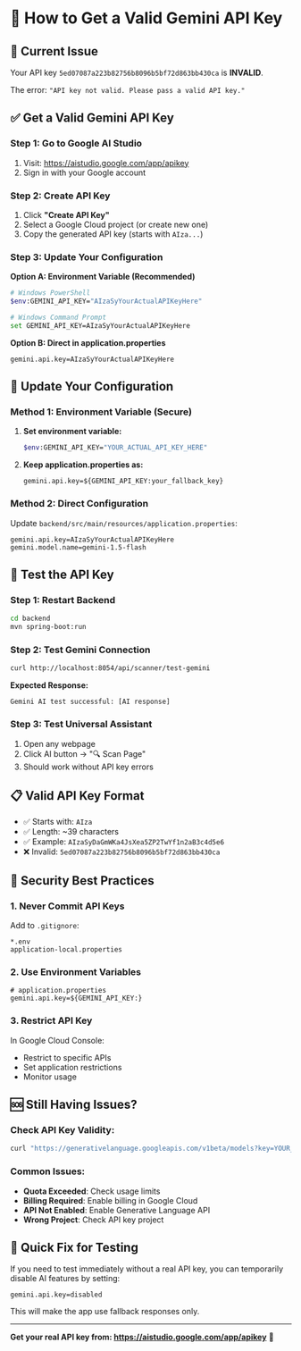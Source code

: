 # 🔑 How to Get a Valid Gemini API Key

## 🚨 **Current Issue**
Your API key `5ed07087a223b82756b8096b5bf72d863bb430ca` is **INVALID**.

The error: `"API key not valid. Please pass a valid API key."`

## ✅ **Get a Valid Gemini API Key**

### **Step 1: Go to Google AI Studio**
1. Visit: https://aistudio.google.com/app/apikey
2. Sign in with your Google account

### **Step 2: Create API Key**
1. Click **"Create API Key"**
2. Select a Google Cloud project (or create new one)
3. Copy the generated API key (starts with `AIza...`)

### **Step 3: Update Your Configuration**

**Option A: Environment Variable (Recommended)**
```bash
# Windows PowerShell
$env:GEMINI_API_KEY="AIzaSyYourActualAPIKeyHere"

# Windows Command Prompt
set GEMINI_API_KEY=AIzaSyYourActualAPIKeyHere
```

**Option B: Direct in application.properties**
```properties
gemini.api.key=AIzaSyYourActualAPIKeyHere
```

## 🔧 **Update Your Configuration**

### **Method 1: Environment Variable (Secure)**
1. **Set environment variable:**
   ```bash
   $env:GEMINI_API_KEY="YOUR_ACTUAL_API_KEY_HERE"
   ```

2. **Keep application.properties as:**
   ```properties
   gemini.api.key=${GEMINI_API_KEY:your_fallback_key}
   ```

### **Method 2: Direct Configuration**
Update `backend/src/main/resources/application.properties`:
```properties
gemini.api.key=AIzaSyYourActualAPIKeyHere
gemini.model.name=gemini-1.5-flash
```

## 🚀 **Test the API Key**

### **Step 1: Restart Backend**
```bash
cd backend
mvn spring-boot:run
```

### **Step 2: Test Gemini Connection**
```bash
curl http://localhost:8054/api/scanner/test-gemini
```

**Expected Response:**
```
Gemini AI test successful: [AI response]
```

### **Step 3: Test Universal Assistant**
1. Open any webpage
2. Click AI button → "🔍 Scan Page"
3. Should work without API key errors

## 📋 **Valid API Key Format**
- ✅ Starts with: `AIza`
- ✅ Length: ~39 characters
- ✅ Example: `AIzaSyDaGmWKa4JsXea5ZP2TwYf1n2aB3c4d5e6`
- ❌ Invalid: `5ed07087a223b82756b8096b5bf72d863bb430ca`

## 🔐 **Security Best Practices**

### **1. Never Commit API Keys**
Add to `.gitignore`:
```
*.env
application-local.properties
```

### **2. Use Environment Variables**
```properties
# application.properties
gemini.api.key=${GEMINI_API_KEY:}
```

### **3. Restrict API Key**
In Google Cloud Console:
- Restrict to specific APIs
- Set application restrictions
- Monitor usage

## 🆘 **Still Having Issues?**

### **Check API Key Validity:**
```bash
curl "https://generativelanguage.googleapis.com/v1beta/models?key=YOUR_API_KEY"
```

### **Common Issues:**
- **Quota Exceeded**: Check usage limits
- **Billing Required**: Enable billing in Google Cloud
- **API Not Enabled**: Enable Generative Language API
- **Wrong Project**: Check API key project

## 📱 **Quick Fix for Testing**

If you need to test immediately without a real API key, you can temporarily disable AI features by setting:

```properties
gemini.api.key=disabled
```

This will make the app use fallback responses only.

---

**Get your real API key from: https://aistudio.google.com/app/apikey** 🚀
